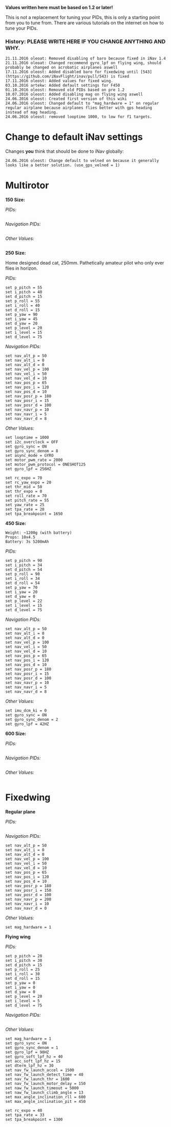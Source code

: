 **Values written here must be based on 1.2 or later!**

This is not a replacement for tuning your PIDs, this is only a starting point from you to tune from. There are various tutorials on the internet on how to tune your PIDs.

### History: **PLEASE WRITE HERE IF YOU CHANGE ANYTHING AND WHY.**
```
21.11.2016 oleoat: Removed disabling of baro because fixed in iNav 1.4
21.11.2016 oleoat: Changed recommend gyro_lpf on flying wing, should probably be changed on acrobatic airplanes aswell
17.11.2016 oleost: Added disabled baro for fixedwing until [543](https://github.com/iNavFlight/inav/pull/543) is fixed
17.11.2016 oleost: Added values for fixed wing.
03.10.2016 artekw: Added default settings for F450
01.10.2016 oleost: Removed old PIDs based on pre 1.2
10.07.2016 oleost: Added disabling mag on flying wing aswell
24.06.2016 oleost: Created first version of this wiki
24.06.2016 oleost: Changed default to "mag_hardware = 1" on regular regular airplane because airplanes flies better with gps heading instead of mag heading.
24.06.2016 oleost: removed looptime 1000, to low for f1 targets.

```

# Change to default iNav settings 

Changes **you** think that should be done to iNav globally:

```
24.06.2016 oleost: Change default to velned on because it generally looks like a better solution. (use_gps_velned = 1)

```

# Multirotor

**150 Size:**

_PIDs:_

```

```

_Navigation PIDs:_

```

```

_Other Values:_

```

```

**250 Size:**

Home designed dead cat, 250mm. Pathetically amateur pilot who only ever flies in horizon.

_PIDs:_

```
set p_pitch = 55
set i_pitch = 40
set d_pitch = 15
set p_roll = 55
set i_roll = 40
set d_roll = 15
set p_yaw = 90
set i_yaw = 45
set d_yaw = 20
set p_level = 20
set i_level = 15
set d_level = 75
```


_Navigation PIDs:_

```
set nav_alt_p = 50
set nav_alt_i = 0
set nav_alt_d = 0
set nav_vel_p = 100
set nav_vel_i = 50
set nav_vel_d = 10
set nav_pos_p = 65
set nav_pos_i = 120
set nav_pos_d = 10
set nav_posr_p = 180
set nav_posr_i = 15
set nav_posr_d = 100
set nav_navr_p = 10
set nav_navr_i = 5
set nav_navr_d = 8

```

_Other Values:_

```
set looptime = 1000
set i2c_overclock = OFF
set gyro_sync = ON
set gyro_sync_denom = 8
set async_mode = GYRO
set motor_pwm_rate = 2000
set motor_pwm_protocol = ONESHOT125
set gyro_lpf = 256HZ

set rc_expo = 70
set rc_yaw_expo = 20
set thr_mid = 50
set thr_expo = 0
set roll_rate = 70
set pitch_rate = 55
set yaw_rate = 25
set tpa_rate = 20
set tpa_breakpoint = 1650

```

**450 Size:**
```
Weight: ~1200g (with battery)
Props: 10x4.5
Battery: 3s 5200mAh
```

_PIDs:_
```
set p_pitch = 90
set i_pitch = 34
set d_pitch = 54
set p_roll = 90
set i_roll = 34
set d_roll = 54
set p_yaw = 70
set i_yaw = 20
set d_yaw = 0
set p_level = 22
set i_level = 15
set d_level = 75
```
_Navigation PIDs:_

```
set nav_alt_p = 50
set nav_alt_i = 0
set nav_alt_d = 0
set nav_vel_p = 100
set nav_vel_i = 50
set nav_vel_d = 10
set nav_pos_p = 65
set nav_pos_i = 120
set nav_pos_d = 10
set nav_posr_p = 180
set nav_posr_i = 15
set nav_posr_d = 100
set nav_navr_p = 10
set nav_navr_i = 5
set nav_navr_d = 8
```

_Other Values:_

```
set imu_dcm_ki = 0
set gyro_sync = ON
set gyro_sync_denom = 2
set gyro_lpf = 42HZ
```

**600 Size:**

_PIDs:_

```

```

_Navigation PIDs:_

```

```

_Other Values:_

```

```


# Fixedwing

**Regular plane**

_PIDs:_

```

```

_Navigation PIDs:_

```
set nav_alt_p = 50
set nav_alt_i = 0
set nav_alt_d = 0
set nav_vel_p = 100
set nav_vel_i = 50
set nav_vel_d = 10
set nav_pos_p = 65
set nav_pos_i = 120
set nav_pos_d = 10
set nav_posr_p = 180
set nav_posr_i = 150
set nav_posr_d = 100
set nav_navr_p = 200
set nav_navr_i = 10
set nav_navr_d = 0
```

_Other Values:_

```
set mag_hardware = 1
```

**Flying wing**

_PIDs:_

```
set p_pitch = 20
set i_pitch = 30
set d_pitch = 15
set p_roll = 25
set i_roll = 30
set d_roll = 15
set p_yaw = 0
set i_yaw = 0
set d_yaw = 0
set p_level = 20
set i_level = 5
set d_level = 75

```

_Navigation PIDs:_

```

```

_Other Values:_

```
set mag_hardware = 1
set gyro_sync = ON
set gyro_sync_denom = 1
set gyro_lpf = 98HZ
set gyro_soft_lpf_hz = 40
set acc_soft_lpf_hz = 15
set dterm_lpf_hz = 30
set nav_fw_launch_accel = 1500
set nav_fw_launch_detect_time = 40
set nav_fw_launch_thr = 1600
set nav_fw_launch_motor_delay = 150
set naw_fw_launch_timeout = 5000
set naw_fw_launch_climb_angle = 13
set max_angle_inclination_rll = 600
set max_angle_inclination_pit = 450

set rc_expo = 40
set tpa_rate = 33
set tpa_breakpoint = 1300
```
